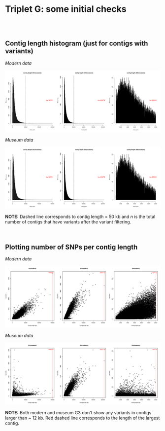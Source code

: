 # Triplet G: some initial checks

<br>


<br>

## Contig length histogram (just for contigs with variants)

*Modern data*

![G_modern2](./images/G.museum_contigsWithVariants.png)


*Museum data*


![G_museum2](./images/G.museum_contigsWithVariants.png)

**NOTE:** Dashed line corresponds to contig length = 50 kb and *n* is the total number of contigs that have variants after the variant filtering.

<br>

## Plotting number of SNPs per contig length 

*Modern data*

![G_modern1](./images/G.modern_nbSNPs_contigLength.png)


*Museum data*


![G_museum1](./images/G.museum_nbSNPs_contigLength.png)


**NOTE:** Both modern and museum G3 don't show any variants in contigs larger than ~ 12 kb. Red dashed line corresponds to the length of the largest contig.





